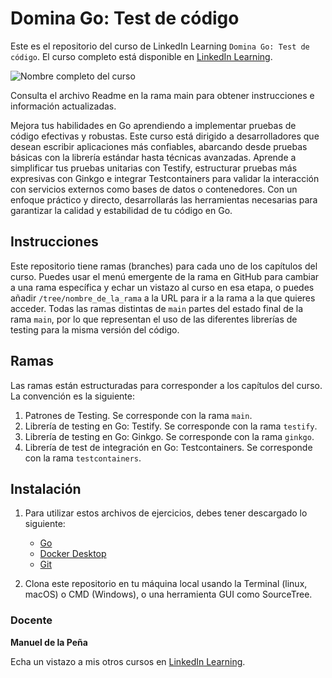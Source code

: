 # Domina Go: Test de código

Este es el repositorio del curso de LinkedIn Learning `Domina Go: Test de código`. El curso completo está disponible en [LinkedIn Learning][lil-course-url].

![Nombre completo del curso][lil-thumbnail-url] 

Consulta el archivo Readme en la rama main para obtener instrucciones e información actualizadas.

Mejora tus habilidades en Go aprendiendo a implementar pruebas de código efectivas y robustas. Este curso está dirigido a desarrolladores que desean escribir aplicaciones más confiables, abarcando desde pruebas básicas con la librería estándar hasta técnicas avanzadas. Aprende a simplificar tus pruebas unitarias con Testify, estructurar pruebas más expresivas con Ginkgo e integrar Testcontainers para validar la interacción con servicios externos como bases de datos o contenedores. Con un enfoque práctico y directo, desarrollarás las herramientas necesarias para garantizar la calidad y estabilidad de tu código en Go.

## Instrucciones

Este repositorio tiene ramas (branches) para cada uno de los capítulos del curso. Puedes usar el menú emergente de la rama en GitHub para cambiar a una rama específica y echar un vistazo al curso en esa etapa, o puedes añadir `/tree/nombre_de_la_rama` a la URL para ir a la rama a la que quieres acceder. Todas las ramas distintas de `main` partes del estado final de la rama `main`, por lo que representan el uso de las diferentes librerías de testing para la misma versión del código.

## Ramas

Las ramas están estructuradas para corresponder a los capítulos del curso. La convención es la siguiente:

1. Patrones de Testing. Se corresponde con la rama `main`.
2. Librería de testing en Go: Testify. Se corresponde con la rama `testify`.
3. Librería de testing en Go: Ginkgo. Se corresponde con la rama `ginkgo`.
4. Librería de test de integración en Go: Testcontainers. Se corresponde con la rama `testcontainers`.

## Instalación

1. Para utilizar estos archivos de ejercicios, debes tener descargado lo siguiente:
   - [Go](https://go.dev/doc/install)
   - [Docker Desktop](https://www.docker.com/products/docker-desktop/)
   - [Git](https://git-scm.com/downloads)

2. Clona este repositorio en tu máquina local usando la Terminal (linux, macOS) o CMD (Windows), o una herramienta GUI como SourceTree.

### Docente

**Manuel de la Peña**

Echa un vistazo a mis otros cursos en [LinkedIn Learning](https://www.linkedin.com/learning/instructors/manuel-de-la-pena).

[0]: # (Replace these placeholder URLs with actual course URLs)
[lil-course-url]: https://www.linkedin.com
[lil-thumbnail-url]: https:

[1]: # (End of ES-Instruction ###############################################################################################)
